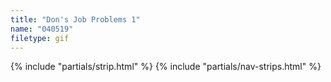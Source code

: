 ```yaml
---
title: "Don's Job Problems 1"
name: "040519"
filetype: gif
---
```


{% include "partials/strip.html" %}
{% include "partials/nav-strips.html" %}